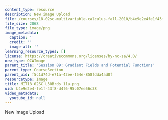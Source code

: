 ```yaml
---
content_type: resource
description: New image Upload
file: /courses/18-02sc-multivariable-calculus-fall-2010/b4e9e2e4fe1f43f8d4f695c07ee56c38_MIT18_02SC_L30Brds_11a.png
file_size: 2068
file_type: image/png
image_metadata:
  caption: ''
  credit: ''
  image-alt: ''
learning_resource_types: []
license: https://creativecommons.org/licenses/by-nc-sa/4.0/
ocw_type: OCWImage
parent_title: 'Session 89: Gradient Fields and Potential Functions'
parent_type: CourseSection
parent_uid: f5c1d74d-e71a-42ee-f54e-858fdda4ad8f
resourcetype: Image
title: MIT18_02SC_L30Brds_11a.png
uid: b4e9e2e4-fe1f-43f8-d4f6-95c07ee56c38
video_metadata:
  youtube_id: null
---
```

New image Upload